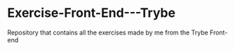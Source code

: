 # Exercise-Front-End---Trybe
Repository that contains all the exercises made by me from the Trybe Front-end
